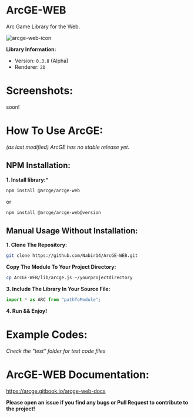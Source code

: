 # ArcGE-WEB
Arc Game Library for the Web.

![arcge-web-icon](https://github.com/user-attachments/assets/9cfc9571-ad6a-4ffa-a04e-730864a31bc0)

**Library Information:**
- Version: `0.3.8` (Alpha)
- Renderer: `2D`

# Screenshots:
soon!

# How To Use ArcGE:
*(as last modified) ArcGE has no stable release yet.*
## NPM Installation:
**1. Install library:***
```sh
npm install @arcge/arcge-web
```
or
```sh
npm install @arcge/arcge-web@version
```

## Manual Usage Without Installation:
**1. Clone The Repository:**
```sh
git clone https://github.com/Nabir14/ArcGE-WEB.git
```
**Copy The Module To Your Project Directory:**
```sh
cp ArcGE-WEB/lib/arcge.js ~/yourprojectdirectory
```
**3. Include The Library In Your Source File:**
```js
import * as ARC from "pathToModule";
```

**4. Run && Enjoy!**

# Example Codes:
*Check the "test" folder for test code files*

# ArcGE-WEB Documentation:
https://arcge.gitbook.io/arcge-web-docs

**Please open an issue if you find any bugs or Pull Request to contribute to the project!**
